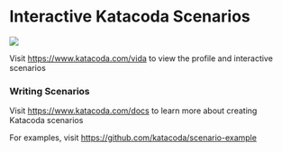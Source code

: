# Interactive Katacoda Scenarios

[![](http://shields.katacoda.com/katacoda/vida/count.svg)](https://www.katacoda.com/vida "Get your profile on Katacoda.com")

Visit https://www.katacoda.com/vida to view the profile and interactive scenarios

### Writing Scenarios
Visit https://www.katacoda.com/docs to learn more about creating Katacoda scenarios

For examples, visit https://github.com/katacoda/scenario-example
